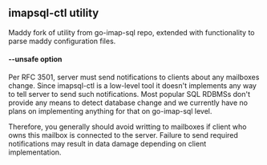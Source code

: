 imapsql-ctl utility
-------------------

Maddy fork of utility from go-imap-sql repo, extended with functionality to
parse maddy configuration files.

#### --unsafe option

Per RFC 3501, server must send notifications to clients about any mailboxes
change. Since imapsql-ctl is a low-level tool it doesn't implements any way to
tell server to send such notifications. Most popular SQL RDBMSs don't provide
any means to detect database change and we currently have no plans on
implementing anything for that on go-imap-sql level.

Therefore, you generally should avoid writting to mailboxes if client who owns
this mailbox is connected to the server. Failure to send required notifications
may result in data damage depending on client implementation.
